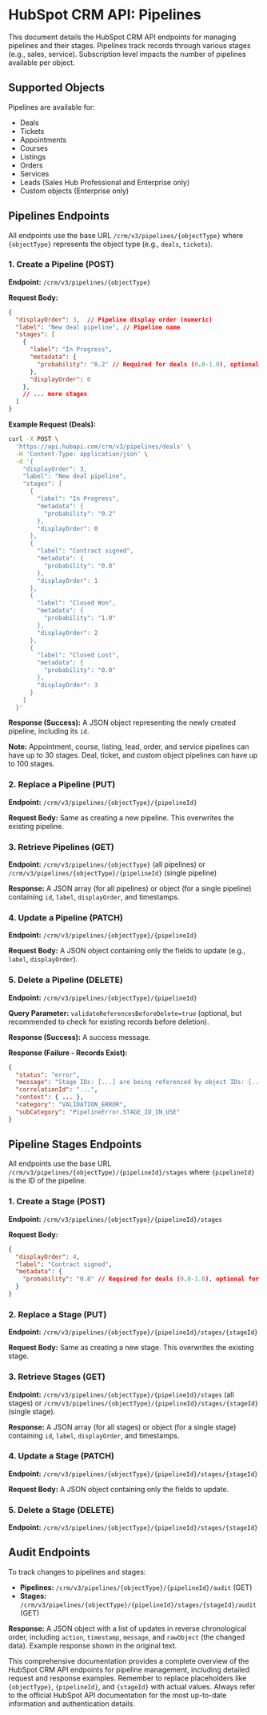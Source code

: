 # HubSpot CRM API: Pipelines

This document details the HubSpot CRM API endpoints for managing pipelines and their stages. Pipelines track records through various stages (e.g., sales, service).  Subscription level impacts the number of pipelines available per object.

## Supported Objects

Pipelines are available for:

* Deals
* Tickets
* Appointments
* Courses
* Listings
* Orders
* Services
* Leads (Sales Hub Professional and Enterprise only)
* Custom objects (Enterprise only)


## Pipelines Endpoints

All endpoints use the base URL `/crm/v3/pipelines/{objectType}` where `{objectType}` represents the object type (e.g., `deals`, `tickets`).

### 1. Create a Pipeline (POST)

**Endpoint:** `/crm/v3/pipelines/{objectType}`

**Request Body:**

```json
{
  "displayOrder": 3,  // Pipeline display order (numeric)
  "label": "New deal pipeline", // Pipeline name
  "stages": [
    {
      "label": "In Progress",
      "metadata": {
        "probability": "0.2" // Required for deals (0.0-1.0), optional for others.  For tickets, use 'ticketState': 'OPEN' or 'CLOSED'
      },
      "displayOrder": 0
    },
    // ... more stages
  ]
}
```

**Example Request (Deals):**

```bash
curl -X POST \
  'https://api.hubapi.com/crm/v3/pipelines/deals' \
  -H 'Content-Type: application/json' \
  -d '{
    "displayOrder": 3,
    "label": "New deal pipeline",
    "stages": [
      {
        "label": "In Progress",
        "metadata": {
          "probability": "0.2"
        },
        "displayOrder": 0
      },
      {
        "label": "Contract signed",
        "metadata": {
          "probability": "0.8"
        },
        "displayOrder": 1
      },
      {
        "label": "Closed Won",
        "metadata": {
          "probability": "1.0"
        },
        "displayOrder": 2
      },
      {
        "label": "Closed Lost",
        "metadata": {
          "probability": "0.0"
        },
        "displayOrder": 3
      }
    ]
  }'
```

**Response (Success):**  A JSON object representing the newly created pipeline, including its `id`.

**Note:**  Appointment, course, listing, lead, order, and service pipelines can have up to 30 stages. Deal, ticket, and custom object pipelines can have up to 100 stages.


### 2. Replace a Pipeline (PUT)

**Endpoint:** `/crm/v3/pipelines/{objectType}/{pipelineId}`

**Request Body:** Same as creating a new pipeline.  This overwrites the existing pipeline.

### 3. Retrieve Pipelines (GET)

**Endpoint:** `/crm/v3/pipelines/{objectType}` (all pipelines) or `/crm/v3/pipelines/{objectType}/{pipelineId}` (single pipeline)

**Response:** A JSON array (for all pipelines) or object (for a single pipeline) containing `id`, `label`, `displayOrder`, and timestamps.


### 4. Update a Pipeline (PATCH)

**Endpoint:** `/crm/v3/pipelines/{objectType}/{pipelineId}`

**Request Body:**  A JSON object containing only the fields to update (e.g., `label`, `displayOrder`).


### 5. Delete a Pipeline (DELETE)

**Endpoint:** `/crm/v3/pipelines/{objectType}/{pipelineId}`

**Query Parameter:** `validateReferencesBeforeDelete=true` (optional, but recommended to check for existing records before deletion).

**Response (Success):**  A success message.

**Response (Failure - Records Exist):**

```json
{
  "status": "error",
  "message": "Stage IDs: [...] are being referenced by object IDs: [...]",
  "correlationId": "...",
  "context": { ... },
  "category": "VALIDATION_ERROR",
  "subCategory": "PipelineError.STAGE_ID_IN_USE"
}
```


## Pipeline Stages Endpoints

All endpoints use the base URL `/crm/v3/pipelines/{objectType}/{pipelineId}/stages` where `{pipelineId}` is the ID of the pipeline.

### 1. Create a Stage (POST)

**Endpoint:** `/crm/v3/pipelines/{objectType}/{pipelineId}/stages`

**Request Body:**

```json
{
  "displayOrder": 4,
  "label": "Contract signed",
  "metadata": {
    "probability": "0.8" // Required for deals (0.0-1.0), optional for others. For tickets use 'ticketState': 'OPEN' or 'CLOSED'
  }
}
```

### 2. Replace a Stage (PUT)

**Endpoint:** `/crm/v3/pipelines/{objectType}/{pipelineId}/stages/{stageId}`

**Request Body:** Same as creating a new stage. This overwrites the existing stage.


### 3. Retrieve Stages (GET)

**Endpoint:** `/crm/v3/pipelines/{objectType}/{pipelineId}/stages` (all stages) or `/crm/v3/pipelines/{objectType}/{pipelineId}/stages/{stageId}` (single stage).

**Response:**  A JSON array (for all stages) or object (for a single stage) containing `id`, `label`, `displayOrder`, and timestamps.

### 4. Update a Stage (PATCH)

**Endpoint:** `/crm/v3/pipelines/{objectType}/{pipelineId}/stages/{stageId}`

**Request Body:** A JSON object containing only the fields to update.


### 5. Delete a Stage (DELETE)

**Endpoint:** `/crm/v3/pipelines/{objectType}/{pipelineId}/stages/{stageId}`


## Audit Endpoints

To track changes to pipelines and stages:

* **Pipelines:** `/crm/v3/pipelines/{objectType}/{pipelineId}/audit` (GET)
* **Stages:** `/crm/v3/pipelines/{objectType}/{pipelineId}/stages/{stageId}/audit` (GET)

**Response:** A JSON object with a list of updates in reverse chronological order, including `action`, `timestamp`, `message`, and `rawObject` (the changed data).  Example response shown in the original text.


This comprehensive documentation provides a complete overview of the HubSpot CRM API endpoints for pipeline management, including detailed request and response examples. Remember to replace placeholders like `{objectType}`, `{pipelineId}`, and `{stageId}` with actual values.  Always refer to the official HubSpot API documentation for the most up-to-date information and authentication details.
